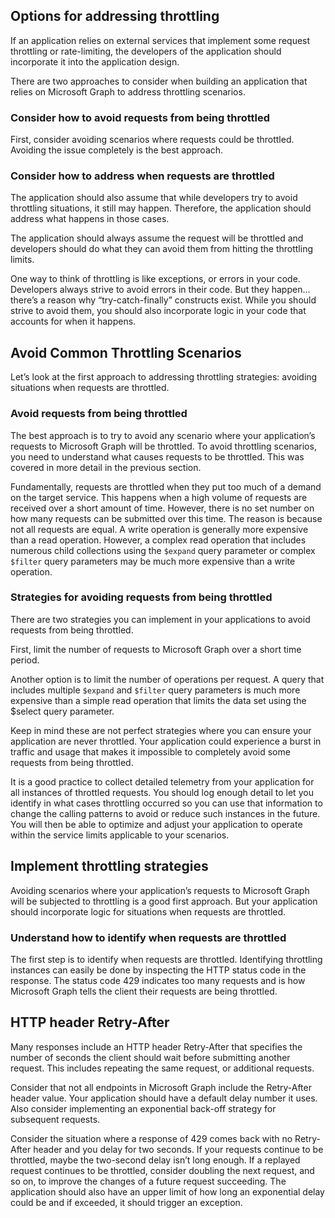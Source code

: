 ## Options for addressing throttling

If an application relies on external services that implement some request throttling or rate-limiting, the developers of the application should incorporate it into the application design.

There are two approaches to consider when building an application that relies on Microsoft Graph to address throttling scenarios.

### Consider how to avoid requests from being throttled

First, consider avoiding scenarios where requests could be throttled. Avoiding the issue completely is the best approach.

### Consider how to address when requests are throttled

The application should also assume that while developers try to avoid throttling situations, it still may happen. Therefore, the application should address what happens in those cases.

The application should always assume the request will be throttled and developers should do what they can avoid them from hitting the throttling limits.

One way to think of throttling is like exceptions, or errors in your code. Developers always strive to avoid errors in their code. But they happen… there’s a reason why “try-catch-finally” constructs exist. While you should strive to avoid them, you should also incorporate logic in your code that accounts for when it happens.

## Avoid Common Throttling Scenarios

Let’s look at the first approach to addressing throttling strategies: avoiding situations when requests are throttled.

### Avoid requests from being throttled

The best approach is to try to avoid any scenario where your application’s requests to Microsoft Graph will be throttled. To avoid throttling scenarios, you need to understand what causes requests to be throttled. This was covered in more detail in the previous section.

Fundamentally, requests are throttled when they put too much of a demand on the target service. This happens when a high volume of requests are received over a short amount of time. However, there is no set number on how many requests can be submitted over this time. The reason is because not all requests are equal. A write operation is generally more expensive than a read operation. However, a complex read operation that includes numerous child collections using the `$expand` query parameter or complex `$filter` query parameters may be much more expensive than a write operation.

### Strategies for avoiding requests from being throttled

There are two strategies you can implement in your applications to avoid requests from being throttled.

First, limit the number of requests to Microsoft Graph over a short time period.

Another option is to limit the number of operations per request. A query that includes multiple `$expand` and `$filter` query parameters is much more expensive than a simple read operation that limits the data set using the $select query parameter.

Keep in mind these are not perfect strategies where you can ensure your application are never throttled. Your application could experience a burst in traffic and usage that makes it impossible to completely avoid some requests from being throttled.

It is a good practice to collect detailed telemetry from your application for all instances of throttled requests. You should log enough detail to let you identify in what cases throttling occurred so you can use that information to change the calling patterns to avoid or reduce such instances in the future. You will then be able to optimize and adjust your application to operate within the service limits applicable to your scenarios.

## Implement throttling strategies

Avoiding scenarios where your application’s requests to Microsoft Graph will be subjected to throttling is a good first approach. But your application should incorporate logic for situations when requests are throttled.

### Understand how to identify when requests are throttled

The first step is to identify when requests are throttled. Identifying throttling instances can easily be done by inspecting the HTTP status code in the response. The status code 429 indicates too many requests and is how Microsoft Graph tells the client their requests are being throttled.

## HTTP header Retry-After

Many responses include an HTTP header Retry-After that specifies the number of seconds the client should wait before submitting another request. This includes repeating the same request, or additional requests.

Consider that not all endpoints in Microsoft Graph include the Retry-After header value. Your application should have a default delay number it uses. Also consider implementing an exponential back-off strategy for subsequent requests.

Consider the situation where a response of 429 comes back with no Retry-After header and you delay for two seconds. If your requests continue to be throttled, maybe the two-second delay isn’t long enough. If a replayed request continues to be throttled, consider doubling the next request, and so on, to improve the changes of a future request succeeding. The application should also have an upper limit of how long an exponential delay could be and if exceeded, it should trigger an exception.
